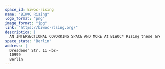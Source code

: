 ```yaml
---
space_id: biwoc-rising
name: "BIWOC Rising"
logo_format: "png"
image_format: "jpg"
link: "https://biwoc-rising.org/"
description: |
  AN INTERSECTIONAL COWORKING SPACE AND MORE At BIWOC* Rising these are not simply buzzwords, but a way of life/or/work culture. We are building a strong/or/empowering sustainable community, that will create, in turn, safe spaces for the most vulnerable among us. As a first step, we make sure that the organizations, collectives and initiatives we work with, strive for social justice by setting an example themselves, i.e., are led by TIN*BIPoC/or/people from our marginalized communities. Together with them and our members, we lay the foundations for new structures that will lead to two key issues for a sustainable community: 1. financial independency, and 2. social participation.
space_state: "Berlin"
address: |
  Dresdener Str. 11 <br>
  10999
  Berlin
---
```

